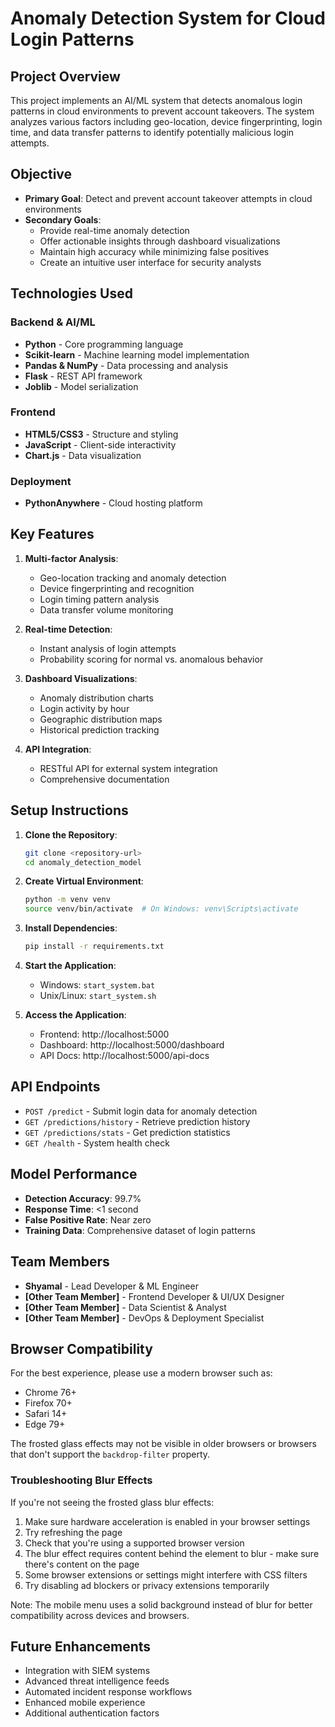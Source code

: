 # Anomaly Detection System for Cloud Login Patterns

## Project Overview
This project implements an AI/ML system that detects anomalous login patterns in cloud environments to prevent account takeovers. The system analyzes various factors including geo-location, device fingerprinting, login time, and data transfer patterns to identify potentially malicious login attempts.

## Objective
- **Primary Goal**: Detect and prevent account takeover attempts in cloud environments
- **Secondary Goals**: 
  - Provide real-time anomaly detection
  - Offer actionable insights through dashboard visualizations
  - Maintain high accuracy while minimizing false positives
  - Create an intuitive user interface for security analysts

## Technologies Used
### Backend & AI/ML
- **Python** - Core programming language
- **Scikit-learn** - Machine learning model implementation
- **Pandas & NumPy** - Data processing and analysis
- **Flask** - REST API framework
- **Joblib** - Model serialization

### Frontend
- **HTML5/CSS3** - Structure and styling
- **JavaScript** - Client-side interactivity
- **Chart.js** - Data visualization

### Deployment
- **PythonAnywhere** - Cloud hosting platform

## Key Features
1. **Multi-factor Analysis**:
   - Geo-location tracking and anomaly detection
   - Device fingerprinting and recognition
   - Login timing pattern analysis
   - Data transfer volume monitoring

2. **Real-time Detection**:
   - Instant analysis of login attempts
   - Probability scoring for normal vs. anomalous behavior

3. **Dashboard Visualizations**:
   - Anomaly distribution charts
   - Login activity by hour
   - Geographic distribution maps
   - Historical prediction tracking

4. **API Integration**:
   - RESTful API for external system integration
   - Comprehensive documentation

## Setup Instructions
1. **Clone the Repository**:
   ```bash
   git clone <repository-url>
   cd anomaly_detection_model
   ```

2. **Create Virtual Environment**:
   ```bash
   python -m venv venv
   source venv/bin/activate  # On Windows: venv\Scripts\activate
   ```

3. **Install Dependencies**:
   ```bash
   pip install -r requirements.txt
   ```

4. **Start the Application**:
   - Windows: `start_system.bat`
   - Unix/Linux: `start_system.sh`

5. **Access the Application**:
   - Frontend: http://localhost:5000
   - Dashboard: http://localhost:5000/dashboard
   - API Docs: http://localhost:5000/api-docs

## API Endpoints
- `POST /predict` - Submit login data for anomaly detection
- `GET /predictions/history` - Retrieve prediction history
- `GET /predictions/stats` - Get prediction statistics
- `GET /health` - System health check

## Model Performance
- **Detection Accuracy**: 99.7%
- **Response Time**: <1 second
- **False Positive Rate**: Near zero
- **Training Data**: Comprehensive dataset of login patterns

## Team Members
- **Shyamal** - Lead Developer & ML Engineer
- **[Other Team Member]** - Frontend Developer & UI/UX Designer
- **[Other Team Member]** - Data Scientist & Analyst
- **[Other Team Member]** - DevOps & Deployment Specialist

## Browser Compatibility
For the best experience, please use a modern browser such as:
- Chrome 76+
- Firefox 70+
- Safari 14+
- Edge 79+

The frosted glass effects may not be visible in older browsers or browsers that don't support the `backdrop-filter` property.

### Troubleshooting Blur Effects
If you're not seeing the frosted glass blur effects:
1. Make sure hardware acceleration is enabled in your browser settings
2. Try refreshing the page
3. Check that you're using a supported browser version
4. The blur effect requires content behind the element to blur - make sure there's content on the page
5. Some browser extensions or settings might interfere with CSS filters
6. Try disabling ad blockers or privacy extensions temporarily

Note: The mobile menu uses a solid background instead of blur for better compatibility across devices and browsers.

## Future Enhancements
- Integration with SIEM systems
- Advanced threat intelligence feeds
- Automated incident response workflows
- Enhanced mobile experience
- Additional authentication factors